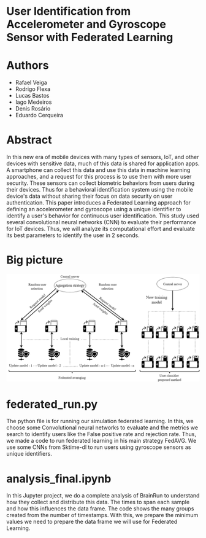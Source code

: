 # User Identification from Accelerometer and Gyroscope Sensor with Federated Learning

# Authors
- Rafael Veiga 
- Rodrigo Flexa
- Lucas Bastos
- Iago Medeiros
- Denis Rosário
- Eduardo Cerqueira

# Abstract

In this new era of mobile devices with many types of sensors, IoT, and other devices with sensitive data, much of this data is shared for application apps. A smartphone can collect this data and use this data in machine learning approaches, and a request for this process is to use them with more user security. These sensors can collect biometric behaviors from users during their devices. Thus for a behavioral identification system using the mobile device's data without sharing their focus on data security on user authentication. This paper introduces a Federated Learning approach for defining an accelerometer and gyroscope using a unique identifier to identify a user's behavior for continuous user identification. This study used several convolutional neural networks (CNN) to evaluate their performance for IoT devices. Thus, we will analyze its computational effort and evaluate its best parameters to identify the user in 2 seconds.

# Big picture

![alt text](https://github.com/VeigarGit/BiometricBehaviorFL/blob/main/big.png)

# federated_run.py

The python file is for running our simulation federated learning. In this, we choose some Convolutional neural networks to evaluate and the metrics we search to identify users like the False positive rate and rejection rate. Thus, we made a code to run federated learning in his main strategy FedAVG. We use some CNNs from Sktime-dl to run users using gyroscope sensors as unique identifiers.

# analysis_final.ipynb

In this Jupyter project, we do a complete analysis of BrainRun to understand how they collect and distribute this data. The times to span each sample and how this influences the data frame. The code shows the many groups created from the number of timestamps. With this, we prepare the minimum values we need to prepare the data frame we will use for Federated Learning. 

